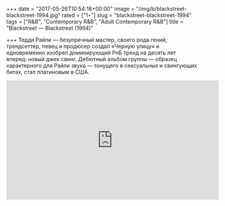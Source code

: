 +++
date = "2017-05-26T10:54:18+00:00"
image = "/img/b/blackstreet-blackstreet-1994.jpg"
rated = ["1⋆"]
slug = "blackstreet-blackstreet-1994"
tags = ["R&B", "Contemporary R&B", "Adult Contemporary R&B"]
title = "Blackstreet — Blackstreet (1994)"

+++
Тедди Райли — безупречный мастер, своего рода гений, трендсеттер, певец и продюсер создал «Черную улицу» и одновременно изобрел доминирующий РнБ тренд на десять лет вперед: новый джек свинг. Дебютный альбом группы — образец характерного для Райли звука — тонущего в сексуальных и свингующих битах, стал платиновым в США.

<iframe width="560" height="315" src="https://www.youtube.com/embed/wdllKQKYOD4" frameborder="0" allowfullscreen></iframe>